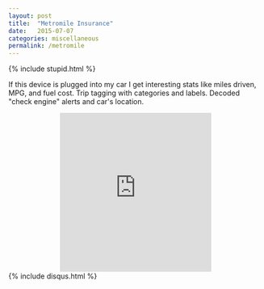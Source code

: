 ```yaml
---
layout: post
title:  "Metromile Insurance"
date:   2015-07-07
categories: miscellaneous
permalink: /metromile
---
```

{% include stupid.html %}

<p class="showcase">
If this device is plugged into my car I get interesting stats like miles driven, MPG, and fuel cost. Trip tagging with categories and labels. Decoded "check engine" alerts and car's location.
</p>

<div style="text-align:center;"><iframe height="315" src="https://www.youtube.com/embed/Ao6-FrKM8f4?rel=0&amp;controls=0&amp;showinfo=0" frameborder="0" allowfullscreen></iframe></div>
{% include disqus.html %}
